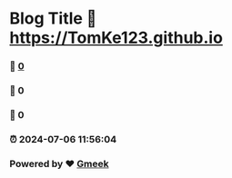 # Blog Title :link: https://TomKe123.github.io 
### :page_facing_up: [0](https://TomKe123.github.io/tag.html) 
### :speech_balloon: 0 
### :hibiscus: 0 
### :alarm_clock: 2024-07-06 11:56:04 
### Powered by :heart: [Gmeek](https://github.com/Meekdai/Gmeek)
